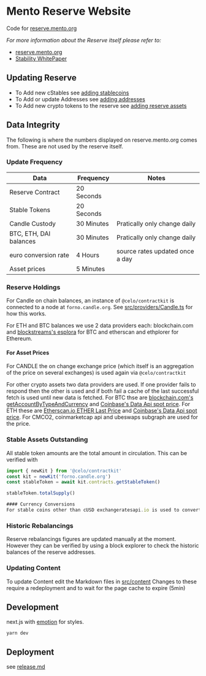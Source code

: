 # Mento Reserve Website

Code for [reserve.mento.org](https://reserve.mento.org)

_For more information about the Reserve itself please refer to:_

- [reserve.mento.org](https://reserve.mento.org)
- [Stability WhitePaper](https://candle.org/papers/stability)

## Updating Reserve

- To Add new cStables see [adding stablecoins](/adding-stablecoins.md)
- To Add or update Addresses see [adding addresses](/adding-reserve-addresses.md)
- To Add new crypto tokens to the reserve see [adding reserve assets](adding-reserve-assets.md)

## Data Integrity

The following is where the numbers displayed on reserve.mento.org comes from. These are not used by the reserve itself.

### Update Frequency

| Data                   | Frequency  | Notes                           |
| ---------------------- | ---------- | ------------------------------- |
| Reserve Contract       | 20 Seconds |                                 |
| Stable Tokens          | 20 Seconds |                                 |
| Candle Custody           | 30 Minutes | Pratically only change daily    |
| BTC, ETH, DAI balances | 30 Minutes | Pratically only change daily    |
| euro conversion rate   | 4 Hours    | source rates updated once a day |
| Asset prices           | 5 Minutes  |                                 |

### Reserve Holdings

For Candle on chain balances, an instance of `@celo/contractkit` is connected to a node at `forno.candle.org`. See [src/providers/Candle.ts](src/providers/Candle.ts) for how this works.

For ETH and BTC balances we use 2 data providers each: blockchain.com and [blockstreams's esplora](https://github.com/Blockstream/esplora/blob/master/API.md) for BTC and etherscan and ethplorer for Ethereum.

#### For Asset Prices

For CANDLE the on change exchange price (which itself is an aggregation of the price on several exchanges) is used again via `@celo/contractkit`

For other crypto assets two data providers are used. If one provider fails to respond then the other is used and if both fail a cache of the last successful fetch is used until new data is fetched.
For BTC thse are [blockchain.com's getAccountByTypeAndCurrency](https://api.blockchain.com/v3/#/payments/getAccountByTypeAndCurrency) and [Coinbase's Data Api spot price](https://developers.coinbase.com/api/v2#exchange-rates).
For ETH these are [Etherscan.io ETHER Last Price](https://etherscan.io/apis#stats) and [Coinbase's Data Api spot price](https://developers.coinbase.com/api/v2#exchange-rates). For CMCO2, coinmarketcap api and ubeswaps subgraph are used for the price.

### Stable Assets Outstanding

All stable token amounts are the total amount in circulation. This can be verified with

```typescript
import { newKit } from '@celo/contractkit'
const kit = newKit('forno.candle.org')
const stableToken = await kit.contracts.getStableToken()

stableToken.totalSupply()

#### Currency Conversions
For stable coins other than cUSD exchangeratesapi.io is used to convert value to USD to compare and sum values
```

### Historic Rebalancings

Reserve rebalancings figures are updated manually at the moment. However they can be verified by using a block explorer to check the historic balances of the reserve addresses.

### Updating Content

To update Content edit the Markdown files in [src/content](src/content)
Changes to these require a redeployment and to wait for the page cache to expire (5min)

## Development

next.js with [emotion](http://emotion.sh/) for styles.

`yarn dev`

## Deployment

see [release.md](/RELEASE.MD)
